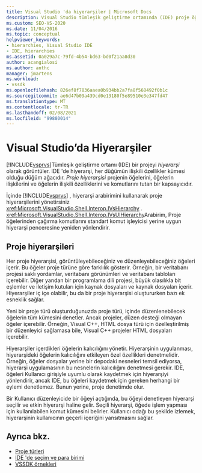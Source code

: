 ```yaml
---
title: Visual Studio 'da hiyerarşiler | Microsoft Docs
description: Visual Studio tümleşik geliştirme ortamında (IDE) proje öğeleri ve bunlarla ilişkili özellikler içeren proje hiyerarşileri hakkında bilgi edinin.
ms.custom: SEO-VS-2020
ms.date: 11/04/2016
ms.topic: conceptual
helpviewer_keywords:
- hierarchies, Visual Studio IDE
- IDE, hierarchies
ms.assetid: 0a029a7c-79fd-4b54-bd63-bd0f21aa8d30
author: acangialosi
ms.author: anthc
manager: jmartens
ms.workload:
- vssdk
ms.openlocfilehash: 826ef8f7836aaea0b934bb2a7fa8f568492f0b1c
ms.sourcegitcommit: ae6d47b09a439cd0e13180f5e89510e3e347fd47
ms.translationtype: MT
ms.contentlocale: tr-TR
ms.lasthandoff: 02/08/2021
ms.locfileid: "99880014"
---
```

# <a name="hierarchies-in-visual-studio"></a>Visual Studio’da Hiyerarşiler
[!INCLUDE[vsprvs](../../code-quality/includes/vsprvs_md.md)]Tümleşik geliştirme ortamı (IDE) bir projeyi *hiyerarşi* olarak görüntüler. IDE 'de hiyerarşi, her düğümün ilişkili özellikler kümesi olduğu düğüm ağacıdır. *Proje hiyerarşisi* projenin öğelerini, öğelerin ilişkilerini ve öğelerin ilişkili özelliklerini ve komutlarını tutan bir kapsayıcıdır.

 İçinde [!INCLUDE[vsprvs](../../code-quality/includes/vsprvs_md.md)] , hiyerarşi arabirimini kullanarak proje hiyerarşilerini yönetirsiniz <xref:Microsoft.VisualStudio.Shell.Interop.IVsHierarchy> . <xref:Microsoft.VisualStudio.Shell.Interop.IVsUIHierarchy>Arabirim, Proje öğelerinden çağırma komutlarını standart komut işleyicisi yerine uygun hiyerarşi penceresine yeniden yönlendirir.

## <a name="project-hierarchies"></a>Proje hiyerarşileri
 Her proje hiyerarşisi, görüntüleyebileceğiniz ve düzenleyebileceğiniz öğeleri içerir. Bu öğeler proje türüne göre farklılık gösterir. Örneğin, bir veritabanı projesi saklı yordamlar, veritabanı görünümleri ve veritabanı tabloları içerebilir. Diğer yandan bir programlama dili projesi, büyük olasılıkla bit eşlemler ve iletişim kutuları için kaynak dosyaları ve kaynak dosyaları içerir. Hiyerarşiler iç içe olabilir, bu da bir proje hiyerarşisi oluştururken bazı ek esneklik sağlar.

 Yeni bir proje türü oluşturduğunuzda proje türü, içinde düzenlenebilecek öğelerin tüm kümesini denetler. Ancak projeler, düzen desteği olmayan öğeler içerebilir. Örneğin, Visual C++, HTML dosya türü için özelleştirilmiş bir düzenleyici sağlamasa bile, Visual C++ projeler HTML dosyaları içerebilir.

 Hiyerarşiler içerdikleri öğelerin kalıcılığını yönetir. Hiyerarşinin uygulanması, hiyerarşideki öğelerin kalıcılığını etkileyen özel özellikleri denetmelidir. Örneğin, öğeler dosyalar yerine bir depodaki nesneleri temsil ediyorsa, hiyerarşi uygulamasının bu nesnelerin kalıcılığını denetmesi gerekir. IDE, öğeleri Kullanıcı girişiyle uyumlu olarak kaydetmek için hiyerarşiyi yönlendirir, ancak IDE, bu öğeleri kaydetmek için gereken herhangi bir eylemi denetlemez. Bunun yerine, proje denetimde olur.

 Bir Kullanıcı düzenleyicide bir öğeyi açtığında, bu öğeyi denetleyen hiyerarşi seçilir ve etkin hiyerarşi haline gelir. Seçili hiyerarşi, öğede işlem yapması için kullanılabilen komut kümesini belirler. Kullanıcı odağı bu şekilde izlemek, hiyerarşinin kullanıcının geçerli içeriğini yansıtmasını sağlar.

## <a name="see-also"></a>Ayrıca bkz.
- [Proje türleri](../../extensibility/internals/project-types.md)
- [IDE 'de seçim ve para birimi](../../extensibility/internals/selection-and-currency-in-the-ide.md)
- [VSSDK örnekleri](https://github.com/Microsoft/VSSDK-Extensibility-Samples)
